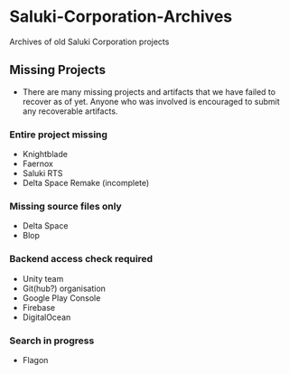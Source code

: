 # Saluki-Corporation-Archives
Archives of old Saluki Corporation projects

## Missing Projects

- There are many missing projects and artifacts that we have failed to recover as of yet. Anyone who was involved is encouraged to submit any recoverable artifacts.

### Entire project missing

- Knightblade
- Faernox
- Saluki RTS
- Delta Space Remake (incomplete)

### Missing source files only

- Delta Space
- Blop


### Backend access check required

- Unity team
- Git(hub?) organisation
- Google Play Console
- Firebase
- DigitalOcean


### Search in progress

- Flagon

